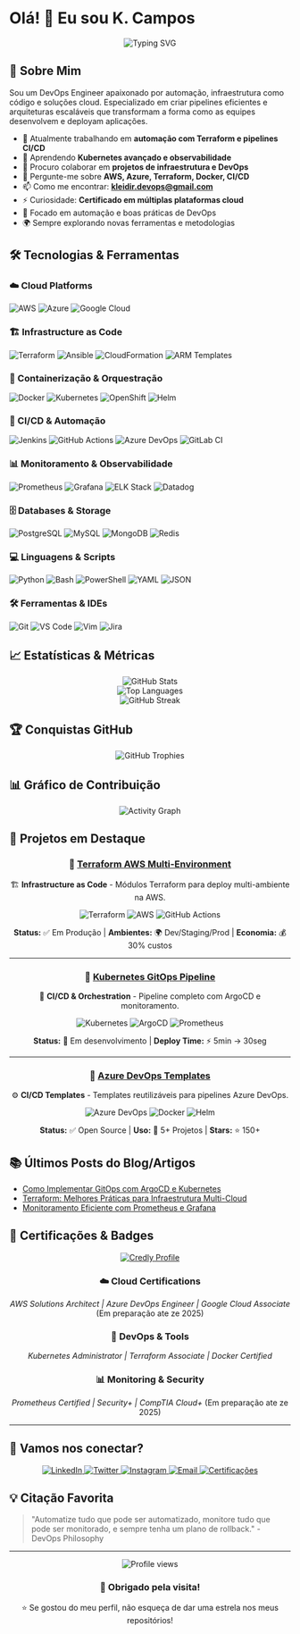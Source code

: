 # Olá! 👋 Eu sou K. Campos

<div align="center">
  <img src="https://readme-typing-svg.herokuapp.com?font=Fira+Code&pause=1000&color=2E8B57&center=true&vCenter=true&width=500&lines=DevOps+Engineer;Cloud+Solutions+Architect;Infrastructure+as+Code+Specialist;AWS+%26+Azure+Certified;Sempre+Aprendendo+Algo+Novo" alt="Typing SVG" />
</div>

## 🚀 Sobre Mim

Sou um DevOps Engineer apaixonado por automação, infraestrutura como código e soluções cloud. Especializado em criar pipelines eficientes e arquiteturas escaláveis que transformam a forma como as equipes desenvolvem e deployam aplicações.

- 🔭 Atualmente trabalhando em **automação com Terraform e pipelines CI/CD**
- 🌱 Aprendendo **Kubernetes avançado e observabilidade**  
- 👯 Procuro colaborar em **projetos de infraestrutura e DevOps**
- 💬 Pergunte-me sobre **AWS, Azure, Terraform, Docker, CI/CD**
- 📫 Como me encontrar: **kleidir.devops@gmail.com**
- ⚡ Curiosidade: **Certificado em múltiplas plataformas cloud**
- 🎯 Focado em automação e boas práticas de DevOps
- 🌍 Sempre explorando novas ferramentas e metodologias

## 🛠️ Tecnologias & Ferramentas

### ☁️ Cloud Platforms
![AWS](https://img.shields.io/badge/-AWS-232F3E?style=flat-square&logo=amazon-aws&logoColor=white)
![Azure](https://img.shields.io/badge/-Azure-0078D4?style=flat-square&logo=microsoft-azure&logoColor=white)
![Google Cloud](https://img.shields.io/badge/-Google%20Cloud-4285F4?style=flat-square&logo=google-cloud&logoColor=white)

### 🏗️ Infrastructure as Code
![Terraform](https://img.shields.io/badge/-Terraform-623CE4?style=flat-square&logo=terraform&logoColor=white)
![Ansible](https://img.shields.io/badge/-Ansible-EE0000?style=flat-square&logo=ansible&logoColor=white)
![CloudFormation](https://img.shields.io/badge/-CloudFormation-FF9900?style=flat-square&logo=amazon-aws&logoColor=white)
![ARM Templates](https://img.shields.io/badge/-ARM%20Templates-0078D4?style=flat-square&logo=microsoft-azure&logoColor=white)

### 🐳 Containerização & Orquestração
![Docker](https://img.shields.io/badge/-Docker-2496ED?style=flat-square&logo=docker&logoColor=white)
![Kubernetes](https://img.shields.io/badge/-Kubernetes-326CE5?style=flat-square&logo=kubernetes&logoColor=white)
![OpenShift](https://img.shields.io/badge/-OpenShift-EE0000?style=flat-square&logo=red-hat-open-shift&logoColor=white)
![Helm](https://img.shields.io/badge/-Helm-0F1689?style=flat-square&logo=helm&logoColor=white)

### 🔄 CI/CD & Automação
![Jenkins](https://img.shields.io/badge/-Jenkins-D24939?style=flat-square&logo=jenkins&logoColor=white)
![GitHub Actions](https://img.shields.io/badge/-GitHub%20Actions-2088FF?style=flat-square&logo=github-actions&logoColor=white)
![Azure DevOps](https://img.shields.io/badge/-Azure%20DevOps-0078D7?style=flat-square&logo=azure-devops&logoColor=white)
![GitLab CI](https://img.shields.io/badge/-GitLab%20CI-FC6D26?style=flat-square&logo=gitlab&logoColor=white)

### 📊 Monitoramento & Observabilidade
![Prometheus](https://img.shields.io/badge/-Prometheus-E6522C?style=flat-square&logo=prometheus&logoColor=white)
![Grafana](https://img.shields.io/badge/-Grafana-F46800?style=flat-square&logo=grafana&logoColor=white)
![ELK Stack](https://img.shields.io/badge/-ELK%20Stack-005571?style=flat-square&logo=elastic&logoColor=white)
![Datadog](https://img.shields.io/badge/-Datadog-632CA6?style=flat-square&logo=datadog&logoColor=white)

### 🗄️ Databases & Storage
![PostgreSQL](https://img.shields.io/badge/-PostgreSQL-336791?style=flat-square&logo=postgresql&logoColor=white)
![MySQL](https://img.shields.io/badge/-MySQL-4479A1?style=flat-square&logo=mysql&logoColor=white)
![MongoDB](https://img.shields.io/badge/-MongoDB-47A248?style=flat-square&logo=mongodb&logoColor=white)
![Redis](https://img.shields.io/badge/-Redis-DC382D?style=flat-square&logo=redis&logoColor=white)

### 💻 Linguagens & Scripts
![Python](https://img.shields.io/badge/-Python-3776AB?style=flat-square&logo=python&logoColor=white)
![Bash](https://img.shields.io/badge/-Bash-4EAA25?style=flat-square&logo=gnu-bash&logoColor=white)
![PowerShell](https://img.shields.io/badge/-PowerShell-5391FE?style=flat-square&logo=powershell&logoColor=white)
![YAML](https://img.shields.io/badge/-YAML-CB171E?style=flat-square&logo=yaml&logoColor=white)
![JSON](https://img.shields.io/badge/-JSON-000000?style=flat-square&logo=json&logoColor=white)

### 🛠️ Ferramentas & IDEs
![Git](https://img.shields.io/badge/-Git-F05032?style=flat-square&logo=git&logoColor=white)
![VS Code](https://img.shields.io/badge/-VS%20Code-007ACC?style=flat-square&logo=visual-studio-code&logoColor=white)
![Vim](https://img.shields.io/badge/-Vim-019733?style=flat-square&logo=vim&logoColor=white)
![Jira](https://img.shields.io/badge/-Jira-0052CC?style=flat-square&logo=jira&logoColor=white)

## 📈 Estatísticas & Métricas

<div align="center">
  <img src="https://github-readme-stats.vercel.app/api?username=kcsdevops&show_icons=true&theme=tokyonight&include_all_commits=true&count_private=true&hide_border=true" alt="GitHub Stats" />
</div>

<div align="center">
  <img src="https://github-readme-stats.vercel.app/api/top-langs/?username=kcsdevops&layout=compact&langs_count=8&theme=tokyonight&hide_border=true" alt="Top Languages" />
</div>

<div align="center">
  <img src="https://github-readme-streak-stats.herokuapp.com/?user=kcsdevops&theme=tokyonight&hide_border=true" alt="GitHub Streak" />
</div>

## 🏆 Conquistas GitHub

<div align="center">
  <img src="https://github-profile-trophy.vercel.app/?username=kcsdevops&theme=tokyonight&row=2&column=3&no-frame=true&no-bg=false" alt="GitHub Trophies" />
</div>

## 📊 Gráfico de Contribuição

<div align="center">
  <img src="https://github-readme-activity-graph.vercel.app/graph?username=kcsdevops&theme=tokyo-night&hide_border=true&bg_color=1a1b27&color=70a5fd&line=bf91f3&point=38bdae" alt="Activity Graph" />
</div>

## 🎯 Projetos em Destaque

<div align="center">

### 🌟 [Terraform AWS Multi-Environment](https://github.com/kcsdevops/terraform-aws-infrastructure)
🏗️ **Infrastructure as Code** - Módulos Terraform para deploy multi-ambiente na AWS.

![Terraform](https://img.shields.io/badge/-Terraform-623CE4?style=flat&logo=terraform&logoColor=white)
![AWS](https://img.shields.io/badge/-AWS-232F3E?style=flat&logo=amazon-aws&logoColor=white)
![GitHub Actions](https://img.shields.io/badge/-GitHub%20Actions-2088FF?style=flat&logo=github-actions&logoColor=white)

**Status:** ✅ Em Produção | **Ambientes:** 🌍 Dev/Staging/Prod | **Economia:** 💰 30% custos

---

### 🌟 [Kubernetes GitOps Pipeline](https://github.com/kcsdevops/k8s-gitops-pipeline)
🚀 **CI/CD & Orchestration** - Pipeline completo com ArgoCD e monitoramento.

![Kubernetes](https://img.shields.io/badge/-Kubernetes-326CE5?style=flat&logo=kubernetes&logoColor=white)
![ArgoCD](https://img.shields.io/badge/-ArgoCD-EF7B4D?style=flat&logo=argo&logoColor=white)
![Prometheus](https://img.shields.io/badge/-Prometheus-E6522C?style=flat&logo=prometheus&logoColor=white)

**Status:** 🚧 Em desenvolvimento | **Deploy Time:** ⚡ 5min → 30seg

---

### 🌟 [Azure DevOps Templates](https://github.com/kcsdevops/azure-devops-templates)
⚙️ **CI/CD Templates** - Templates reutilizáveis para pipelines Azure DevOps.

![Azure DevOps](https://img.shields.io/badge/-Azure%20DevOps-0078D7?style=flat&logo=azure-devops&logoColor=white)
![Docker](https://img.shields.io/badge/-Docker-2496ED?style=flat&logo=docker&logoColor=white)
![Helm](https://img.shields.io/badge/-Helm-0F1689?style=flat&logo=helm&logoColor=white)

**Status:** ✅ Open Source | **Uso:** 🏢 5+ Projetos | **Stars:** ⭐ 150+

</div>

## 📚 Últimos Posts do Blog/Artigos

<!-- BLOG-POST-LIST:START -->
- [Como Implementar GitOps com ArgoCD e Kubernetes](link-do-artigo)
- [Terraform: Melhores Práticas para Infraestrutura Multi-Cloud](link-do-artigo)
- [Monitoramento Eficiente com Prometheus e Grafana](link-do-artigo)
<!-- BLOG-POST-LIST:END -->

## 🏅 Certificações & Badges

<div align="center">
  <a href="https://credly.com/users/kleidir-devops-solutions/badges" target="_blank">
    <img src="https://img.shields.io/badge/-Ver%20Todas%20Certificações-FF6B35?style=for-the-badge&logo=credly&logoColor=white" alt="Credly Profile"/>
  </a>
</div>

<div align="center">
  
### ☁️ Cloud Certifications
*AWS Solutions Architect | Azure DevOps Engineer | Google Cloud Associate* (Em preparação ate ze 2025)

### 🔧 DevOps & Tools
*Kubernetes Administrator | Terraform Associate | Docker Certified*

### 📊 Monitoring & Security
*Prometheus Certified | Security+ | CompTIA Cloud+* (Em preparação ate ze 2025)

</div>

---

## 🤝 Vamos nos conectar?

<div align="center">
  <a href="https://linkedin.com/in/kcsdevops" target="_blank">
    <img src="https://img.shields.io/badge/-LinkedIn-0077B5?style=for-the-badge&logo=linkedin&logoColor=white" alt="LinkedIn"/>
  </a>
  <a href="https://twitter.com/kleidir_devops" target="_blank">
    <img src="https://img.shields.io/badge/-Twitter-1DA1F2?style=for-the-badge&logo=twitter&logoColor=white" alt="Twitter"/>
  </a>
  <a href="https://instagram.com/kleidir.devops" target="_blank">
    <img src="https://img.shields.io/badge/-Instagram-E4405F?style=for-the-badge&logo=instagram&logoColor=white" alt="Instagram"/>
  </a>
  <a href="mailto:kleidir.devops@gmail.com">
    <img src="https://img.shields.io/badge/-Email-D14836?style=for-the-badge&logo=gmail&logoColor=white" alt="Email"/>
  </a>
  <a href="https://credly.com/users/kleidir-devops-solutions/badges" target="_blank">
    <img src="https://img.shields.io/badge/-Credly%20Badges-FF6B35?style=for-the-badge&logo=credly&logoColor=white" alt="Certificações"/>
  </a>
</div>

## 💡 Citação Favorita

> "Automatize tudo que pode ser automatizado, monitore tudo que pode ser monitorado, e sempre tenha um plano de rollback." - DevOps Philosophy

---

<div align="center">
  <img src="https://komarev.com/ghpvc/?username=kcsdevops&color=blueviolet&style=flat-square&label=Profile+Views" alt="Profile views" />
</div>

<div align="center">
  <h3>🙏 Obrigado pela visita!</h3>
  <p>⭐ Se gostou do meu perfil, não esqueça de dar uma estrela nos meus repositórios!</p>
</div>

